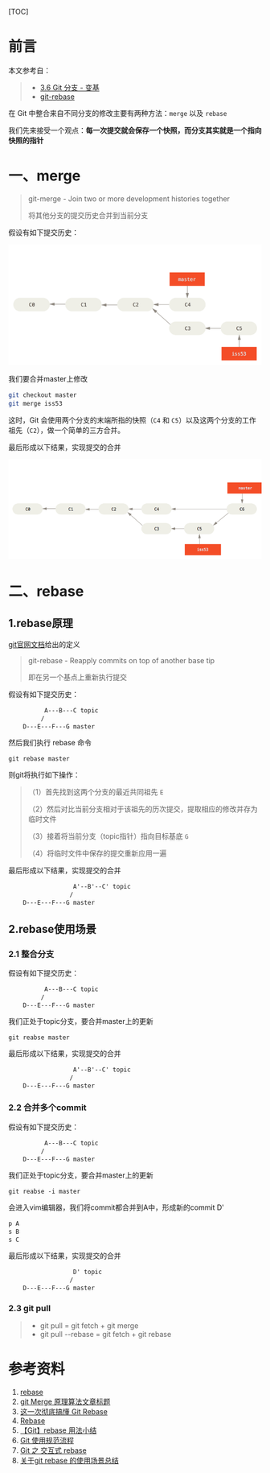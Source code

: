 [TOC]





# 前言

本文参考自：

> - [3.6 Git 分支 - 变基](https://git-scm.com/book/zh/v2/Git-%E5%88%86%E6%94%AF-%E5%8F%98%E5%9F%BA)
> - [git-rebase](https://git-scm.com/docs/git-rebase)



在 Git 中整合来自不同分支的修改主要有两种方法：`merge` 以及 `rebase`



我们先来接受一个观点：**每一次提交就会保存一个快照，而分支其实就是一个指向快照的指针**



# 一、merge

> git-merge - Join two or more development histories together
>
> 将其他分支的提交历史合并到当前分支



假设有如下提交历史：

![ ](images/basic-branching-6.png)



我们要合并master上修改

```bash
git checkout master
git merge iss53
```

这时，Git 会使用两个分支的末端所指的快照（`C4` 和 `C5`）以及这两个分支的工作祖先（`C2`），做一个简单的三方合并。



最后形成以下结果，实现提交的合并

![ ](images/basic-merging-2.png)





# 二、rebase

## 1.rebase原理

[git官网文档](https://git-scm.com/docs/git-rebase)给出的定义

> git-rebase - Reapply commits on top of another base tip
>
> 即在另一个基点上重新执行提交







假设有如下提交历史：

```
          A---B---C topic
         /
    D---E---F---G master
```



然后我们执行 rebase 命令

```
git rebase master
```

则git将执行如下操作：

> （1）首先找到这两个分支的最近共同祖先 `E`
>
> （2）然后对比当前分支相对于该祖先的历次提交，提取相应的修改并存为临时文件
>
> （3）接着将当前分支（topic指针）指向目标基底 `G`
>
> （4）将临时文件中保存的提交重新应用一遍

最后形成以下结果，实现提交的合并

```
                  A'--B'--C' topic
                 /
    D---E---F---G master
```





## 2.rebase使用场景

### 2.1 整合分支

假设有如下提交历史：

```
          A---B---C topic
         /
    D---E---F---G master
```



我们正处于topic分支，要合并master上的更新

```
git reabse master
```

最后形成以下结果，实现提交的合并

```
                  A'--B'--C' topic
                 /
    D---E---F---G master
```



### 2.2 合并多个commit

假设有如下提交历史：

```
          A---B---C topic
         /
    D---E---F---G master
```



我们正处于topic分支，要合并master上的更新

```
git reabse -i master
```

会进入vim编辑器，我们将commit都合并到A中，形成新的commit D'

```
p A
s B
s C
```

最后形成以下结果，实现提交的合并

```
                  D' topic
                 /
    D---E---F---G master
```



### 2.3 git pull

> - git pull =  git fetch + git merge
> - git pull --rebase = git fetch + git rebase













# 参考资料

1. [rebase](http://gitbook.liuhui998.com/4_2.html)
2. [git Merge 原理算法文章标题](https://blog.csdn.net/u012937029/article/details/77161584)
3. [这一次彻底搞懂 Git Rebase](https://www.codercto.com/a/45325.html)
4. [Rebase](https://www.liaoxuefeng.com/wiki/896043488029600/1216289527823648)
5. [【Git】rebase 用法小结](https://www.jianshu.com/p/4a8f4af4e803)
6. [Git 使用规范流程](https://www.jianshu.com/p/4a8f4af4e803)
7. [Git 之 交互式 rebase](https://segmentfault.com/a/1190000012897755)
8. [关于git rebase 的使用场景总结](https://juejin.im/entry/5cbfedffe51d456e831f6946#comment)